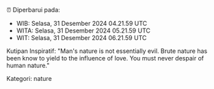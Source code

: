 ⏰ Diperbarui pada:
- WIB: Selasa, 31 Desember 2024 04.21.59 UTC
- WITA: Selasa, 31 Desember 2024 05.21.59 UTC
- WIT: Selasa, 31 Desember 2024 06.21.59 UTC

Kutipan Inspiratif:
"Man's nature is not essentially evil. Brute nature has been know to yield to the influence of love. You must never despair of human nature."


Kategori: nature


